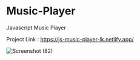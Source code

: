# Music-Player
Javascript Music Player

Project Link : https://js-music-player-lk.netlify.app/

![Screenshot (82)](https://github.com/Lucky-Kashyap/Music-Player/assets/88204554/ae24afcd-e924-4679-b35a-01aa24e03dab)

